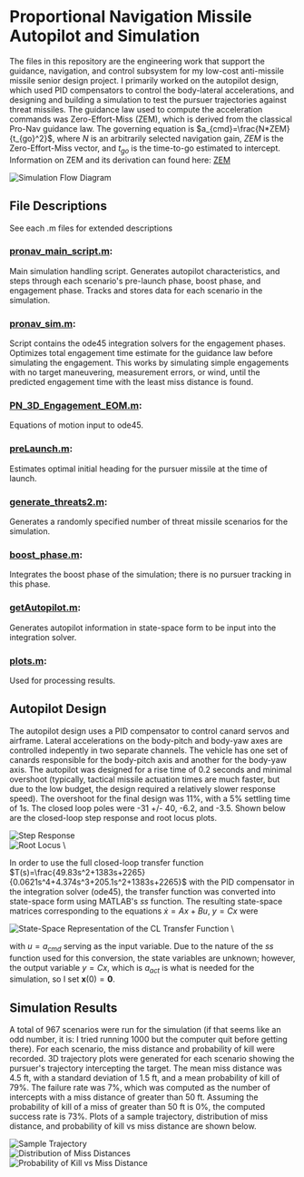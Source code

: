 # Proportional Navigation Missile Autopilot and Simulation
The files in this repository are the engineering work that support the guidance, navigation, and control subsystem for my low-cost anti-missile missile senior design project. I primarily worked on the autopilot design, which used PID compensators to control the body-lateral accelerations, and designing and building a simulation to test the pursuer trajectories against threat missiles. The guidance law used to compute the acceleration commands was Zero-Effort-Miss (ZEM), which is derived from the classical Pro-Nav guidance law. The governing equation is $a_{cmd}=\frac{N*ZEM}{t_{go}^2}$, where $N$ is an arbitrarily selected navigation gain, $ZEM$ is the Zero-Effort-Miss vector, and $t_{go}$ is the time-to-go estimated to intercept. Information on ZEM and its derivation can found here: [ZEM](https://secwww.jhuapl.edu/techdigest/Content/techdigest/pdf/V29-N01/29-01-Palumbo_Homing.pdf)

![Simulation Flow Diagram](https://github.com/seanr08/PN_Guidance/blob/main/Images/sim_flow.png) 

## File Descriptions
See each .m files for extended descriptions

### [pronav_main_script.m](https://github.com/seanr08/PN_Guidance/blob/main/Simulation%20Code/pronav_main_script.m):
Main simulation handling script. Generates autopilot characteristics, and steps through each scenario's pre-launch phase, boost phase, and engagement phase. Tracks and stores data for each scenario in the simulation.

### [pronav_sim.m](https://github.com/seanr08/PN_Guidance/blob/main/Simulation%20Code/pronav_sim.m):
Script contains the ode45 integration solvers for the engagement phases. Optimizes total engagement time estimate for the guidance law before simulating the engagement. This works by simulating simple engagements with no target maneuvering, measurement errors, or wind, until the predicted engagement time with the least miss distance is found.

### [PN_3D_Engagement_EOM.m](https://github.com/seanr08/PN_Guidance/blob/main/Simulation%20Code/PN_3D_Engagement_EOM.m):
Equations of motion input to ode45.

### [preLaunch.m](https://github.com/seanr08/PN_Guidance/blob/main/Simulation%20Code/preLaunch.m):
Estimates optimal initial heading for the pursuer missile at the time of launch.

### [generate_threats2.m](https://github.com/seanr08/PN_Guidance/blob/main/Simulation%20Code/generate_threats2.m):
Generates a randomly specified number of threat missile scenarios for the simulation.

### [boost_phase.m](https://github.com/seanr08/PN_Guidance/blob/main/Simulation%20Code/boost_phase.m):
Integrates the boost phase of the simulation; there is no pursuer tracking in this phase.

### [getAutopilot.m](https://github.com/seanr08/PN_Guidance/blob/main/Simulation%20Code/getAutopilot.m):
Generates autopilot information in state-space form to be input into the integration solver.

### [plots.m](https://github.com/seanr08/PN_Guidance/blob/main/Simulation%20Code/plots.m):
Used for processing results.

## Autopilot Design
The autopilot design uses a PID compensator to control canard servos and airframe. Lateral accelerations on the body-pitch and body-yaw axes are controlled indepently in two separate channels. The vehicle has one set of canards responsible for the body-pitch axis and another for the body-yaw axis. The autopilot was designed for a rise time of 0.2 seconds and minimal overshoot (typically, tactical missile actuation times are much faster, but due to the low budget, the design required a relatively slower response speed). The overshoot for the final design was 11%, with a 5% settling time of 1s. The closed loop poles were -31 +/- 40, -6.2, and -3.5. Shown below are the closed-loop step response and root locus plots.

![Step Response](https://github.com/seanr08/PN_Guidance/blob/main/Images/CL_Step.png) \
![Root Locus](https://github.com/seanr08/PN_Guidance/blob/main/Images/CL_Root_Locus.png) \

In order to use the full closed-loop transfer function $T(s)=\frac{49.83s^2+1383s+2265}{0.0621s^4+4.374s^3+205.1s^2+1383s+2265}$ with the PID compensator in the integration solver (ode45), the transfer function was converted into state-space form using MATLAB's *ss* function. The resulting state-space matrices corresponding to the equations $\dot{x}=Ax+Bu$, $y=Cx$ were

![State-Space Representation of the CL Transfer Function](https://github.com/seanr08/PN_Guidance/blob/main/Images/ss_matrices.png) \

with $u=a_{cmd}$ serving as the input variable. Due to the nature of the *ss* function used for this conversion, the state variables are unknown; however, the output variable $y=Cx$, which is $a_{act}$ is what is needed for the simulation, so I set $\mathbf{x}(0)=\mathbf{0}$.

## Simulation Results
A total of 967 scenarios were run for the simulation (if that seems like an odd number, it is: I tried running 1000 but the computer quit before getting there). For each scenario, the miss distance and probability of kill were recorded. 3D trajectory plots were generated for each scenario showing the pursuer's trajectory intercepting the target. The mean miss distance was 4.5 ft, with a standard deviation of 1.5 ft, and a mean probability of kill of 79%. The failure rate was 7%, which was computed as the number of intercepts with a miss distance of greater than 50 ft. Assuming the probability of kill of a miss of greater than 50 ft is 0%, the computed success rate is 73%. Plots of a sample trajectory, distribution of miss distance, and probability of kill vs miss distance are shown below.

![Sample Trajectory](https://github.com/seanr08/PN_Guidance/blob/main/Images/trajectories.png) \
![Distribution of Miss Distances](https://github.com/seanr08/PN_Guidance/blob/main/Images/Dist_Miss.png) \
![Probability of Kill vs Miss Distance](https://github.com/seanr08/PN_Guidance/blob/main/Images/PK_vs_MD.png)
